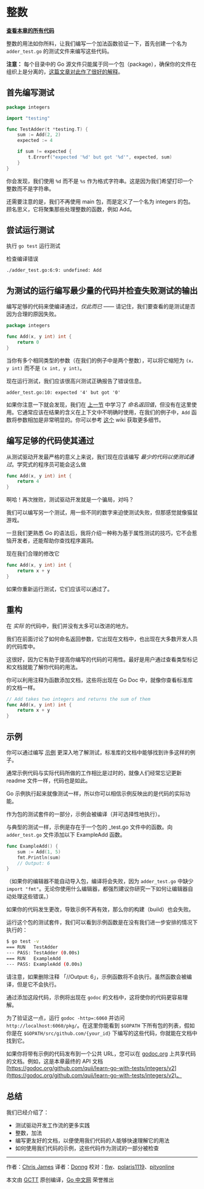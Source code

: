 # 整数

**[查看本章的所有代码](https://github.com/quii/learn-go-with-tests/tree/master/integers)**

整数的用法如你所料，让我们编写一个加法函数验证一下，首先创建一个名为 `adder_test.go` 的测试文件来编写这些代码。

**注意：** 每个目录中的 Go 源文件只能属于同一个包（package），确保你的文件在组织上是分离的，[这篇文章对此作了很好的解释](https://dave.cheney.net/2014/12/01/five-suggestions-for-setting-up-a-go-project)。

## 首先编写测试

```go
package integers

import "testing"

func TestAdder(t *testing.T) {
    sum := Add(2, 2)
    expected := 4

    if sum != expected {
        t.Errorf("expected '%d' but got '%d'", expected, sum)
    }
}
```

你会发现，我们使用 `%d` 而不是 `%s` 作为格式字符串。这是因为我们希望打印一个整数而不是字符串。

还需要注意的是，我们不再使用 main 包，而是定义了一个名为 integers 的包。顾名思义，它将聚集那些处理整数的函数，例如 Add。

## 尝试运行测试

执行 `go test` 运行测试

检查编译错误

`./adder_test.go:6:9: undefined: Add`

## 为测试的运行编写最少量的代码并检查失败测试的输出

编写足够的代码来使编译通过，*仅此而已* —— 请记住，我们要查看的是测试是否因为合理的原因失败。

```go
package integers

func Add(x, y int) int {
    return 0
}
```

当你有多个相同类型的参数（在我们的例子中是两个整数），可以将它缩短为 `(x，y int)` 而不是 `(x int, y int)`。

现在运行测试，我们应该很高兴测试正确报告了错误信息。

`adder_test.go:10: expected '4' but got '0'`

如果你注意一下就会发现，我们在 [上一节](https://studygolang.gitbook.io/learn-go-with-tests/go-ji-chu/hello-world) 中学习了 *命名返回值*，但没有在这里使用。它通常应该在结果的含义在上下文中不明确时使用，在我们的例子中，`Add` 函数将参数相加是非常明显的。你可以参考 [这个](https://github.com/golang/go/wiki/CodeReviewComments#named-result-parameters) wiki 获取更多细节。

## 编写足够的代码使其通过

从测试驱动开发最严格的意义上来说，我们现在应该编写 *最少的代码以使测试通过*。学究式的程序员可能会这么做

```go
func Add(x, y int) int {
    return 4
}
```

啊哈！再次挫败，测试驱动开发就是一个骗局，对吗？

我们可以编写另一个测试，用一些不同的数字来迫使测试失败，但那感觉就像猫鼠游戏。

一旦我们更熟悉 Go 的语法后，我将介绍一种称为基于属性测试的技巧，它不会惹恼开发者，还能帮助你查找程序漏洞。

现在我们合理的修改它

```go
func Add(x, y int) int {
    return x + y
}
```

如果你重新运行测试，它们应该可以通过了。

## 重构

在 *实际* 的代码中，我们并没有太多可以改进的地方。

我们在前面讨论了如何命名返回参数，它出现在文档中，也出现在大多数开发人员的代码库中。

这很好，因为它有助于提高你编写的代码的可用性。最好是用户通过查看类型标记和文档就能了解你代码的用法。

你可以利用注释为函数添加文档，这些将出现在 Go Doc 中，就像你查看标准库的文档一样。

```go
// Add takes two integers and returns the sum of them
func Add(x, y int) int {
    return x + y
}
```

## 示例

你可以通过编写 [示例](https://blog.golang.org/examples) 更深入地了解测试，标准库的文档中能够找到许多这样的例子。

通常示例代码与实际代码所做的工作相比是过时的，就像人们经常忘记更新 readme 文件一样，代码也是如此。

Go 示例执行起来就像测试一样，所以你可以相信示例反映出的是代码的实际功能。

作为包的测试套件的一部分，示例会被编译（并可选择性地执行）。

与典型的测试一样，示例是存在于一个包的 \_test.go 文件中的函数。向 `adder_test.go` 文件添加以下 ExampleAdd 函数。

```go
func ExampleAdd() {
    sum := Add(1, 5)
    fmt.Println(sum)
    // Output: 6
}
```

（如果你的编辑器不能自动导入包，编译将会失败，因为 `adder_test.go` 中缺少 `import "fmt"`。无论你使用什么编辑器，都强烈建议你研究一下如何让编辑器自动处理这些错误。）

如果你的代码发生更改，导致示例不再有效，那么你的构建（build）也会失败。

运行这个包的测试套件，我们可以看到示例函数是在没有我们进一步安排的情况下执行的：

```bash
$ go test -v
=== RUN   TestAdder
--- PASS: TestAdder (0.00s)
=== RUN   ExampleAdd
--- PASS: ExampleAdd (0.00s)
```

请注意，如果删除注释 「//Output: 6」，示例函数将不会执行。虽然函数会被编译，但是它不会执行。

通过添加这段代码，示例将出现在 `godoc` 的文档中，这将使你的代码更容易理解。

为了验证这一点，运行 `godoc -http=:6060` 并访问 `http://localhost:6060/pkg/`。在这里你能看到 `$GOPATH` 下所有包的列表，假如你是在 `$GOPATH/src/github.com/{your_id}` 下编写的这些代码，你就能在文档中找到它。

如果你将带有示例的代码发布到一个公共 URL，您可以在 [godoc.org](https://godoc.org) 上共享代码的文档。例如，这是本章最终的 API 文档 [https://godoc.org/github.com/quii/learn-go-with-tests/integers/v2](https://godoc.org/github.com/quii/learn-go-with-tests/integers/v2)。

## 总结

我们已经介绍了：

- 测试驱动开发工作流的更多实践
- 整数，加法
- 编写更友好的文档，以便使用我们代码的人能够快速理解它的用法
- 如何使用我们代码的示例，这些代码作为测试的一部分被检查

---

作者：[Chris James](https://dev.to/quii)
译者：[Donng](https://github.com/Donng)
校对：[flw](https://github.com/flw-cn)、[polaris1119](https://github.com/polaris1119)、[pityonline](https://github.com/pityonline)

本文由 [GCTT](https://github.com/studygolang/GCTT) 原创编译，[Go 中文网](https://studygolang.com/) 荣誉推出
